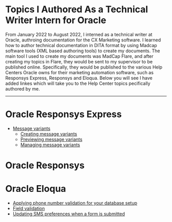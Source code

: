 Topics I Authored As a Technical Writer Intern for Oracle <a name="TOP"></a>
===================

From January 2022 to August 2022, I interned as a technical writer at Oracle, authroing documentation for the CX Marketing software. I learned how to author technical documentation in DITA format by using Madcap software tools (XML based authoring tools) to create my documents. The main tool I used to create my documents was MadCap Flare, and after creating my topics in Flare, they would be sent to my supervisor to be published online. Specifically, they would be published to the various Help Centers Oracle owns for their marketing automation software, such as Responsys Express, Responsys and Eloqua. Below you will see I have added linkes which will take you to the Help Center topics pecifically authored by me. 

- - - - 
# Oracle Responsys Express #
- [Message variants](https://docs.oracle.com/en/cloud/saas/marketing/responsys-user-express/Help/Messages/MessageVariants.htm?cshid=MessageVariants)
     - [Creating message variants](https://docs.oracle.com/en/cloud/saas/marketing/responsys-user-express/Help/Messages/CreatingMessageVariants.htm)
     - [Previewing message variants](https://docs.oracle.com/en/cloud/saas/marketing/responsys-user-express/Help/Messages/PreviewingMessageVariants.htm)
     - [Managing message variants](https://docs.oracle.com/en/cloud/saas/marketing/responsys-user-express/Help/Messages/ManagingMessageVariants.htm) 


# Oracle Responsys #

# Oracle Eloqua #
- [Applying phone number validation for your database setup](https://docs.oracle.com/en/cloud/saas/marketing/eloqua-user/Help/ContactFields/Tasks/PhoneNumberValidation.htm)
- [Field validation](https://docs.oracle.com/en/cloud/saas/marketing/eloqua-user/Help/Forms/Tasks/StyleForm.htm#Field)
- [Updating SMS preferences when a form is submitted](https://docs.oracle.com/en/cloud/saas/marketing/eloqua-user/Help/Forms/FormProcessing/UpdatingSMSPreferences.htm)
